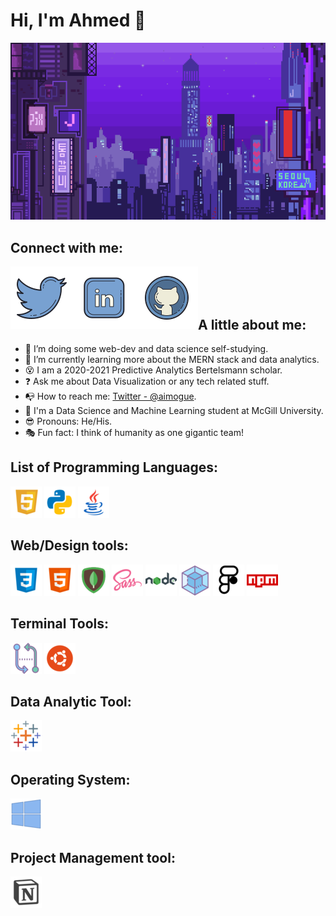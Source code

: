 # Hi, I'm Ahmed 👋

![Banner](video/8b6698a852323f3.gif)

## Connect with me:

<a href="https://twitter.com/aimogue">
  <img align="left" alt="Ahmed's Twitter"  src="images/icons8-twitter-100.png" />
</a>
<a href="https://www.linkedin.com/in/siteahmedibrahim/">
  <img align="left" alt="Ahmed's Linkdein"  src="images/icons8-linkedin-100.png" />
</a>
<a href="https://github.com/aimogue">
  <img align="left" alt="Ahmed's Github"   src="images/icons8-github-100.png" />
</a>

<br/>
<br/>
<br/>

## A little about me:

- :telescope: I’m doing some web-dev and data science self-studying.
- :seedling: I’m currently learning more about the MERN stack and data analytics.
- :dizzy_face: I am a 2020-2021 Predictive Analytics Bertelsmann scholar.
- :question: Ask me about Data Visualization or any tech related stuff.
- :mailbox_with_no_mail: How to reach me: [Twitter - @aimogue](https://twitter.com/aimogue).
- :closed_book: I'm a Data Science and Machine Learning student at McGill University.
- :sunglasses: Pronouns: He/His.
- :performing_arts: Fun fact: I think of humanity as one gigantic team!

## List of Programming Languages:

![JavaScript](images/icons8-javascript-100.png)
![Python](images/icons8-python-100.png)
![Java](images/icons8-java-100.png)

## Web/Design tools:

![CSS](images/icons8-css3-100.png)
![HTML](images/icons8-html-5-100.png)
![MongoDB](images/icons8-mongodb-100.png)
![Sass](images/icons8-sass-100.png)
![NODE.JS](images/icons8-nodejs-100.png)
![WebPack](images/icons8-webpack-100.png)
![FIGMA](images/icons8-figma-100.png)
![NPM](images/icons8-npm-100.png)

## Terminal Tools:

![GitBash](images/icons8-compare-git-100.png)
![UBUNTU](images/icons8-ubuntu-100.png)

## Data Analytic Tool:

![Tableau](images/icons8-tableau-software-100.png)

## Operating System:

![Windows10](images/icons8-windows-10-100.png)

## Project Management tool:

![NOTION](images/icons8-notion-100.png)
